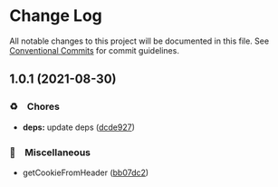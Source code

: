 # Change Log

All notable changes to this project will be documented in this file.
See [Conventional Commits](https://conventionalcommits.org) for commit guidelines.

## 1.0.1 (2021-08-30)


### ♻️　Chores

* **deps:** update deps ([dcde927](https://github.com/bluelovers/ws-http/commit/dcde927aaee363b1d4e9f937fd3ff474dfd2d562))


### 🔖　Miscellaneous

* getCookieFromHeader ([bb07dc2](https://github.com/bluelovers/ws-http/commit/bb07dc2b949abddc135c3a6b1bf0e8d656e6aca7))
